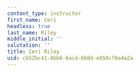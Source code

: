 ```yaml
---
content_type: instructor
first_name: Ceri
headless: true
last_name: Riley
middle_initial: ''
salutation: ''
title: Ceri Riley
uid: cb52bc41-8bb6-6acd-6b0d-e858cf0a4a2a
---
```

